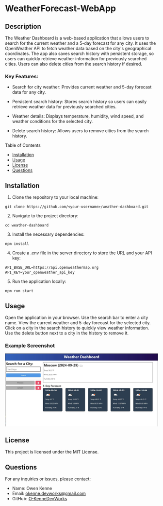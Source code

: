 # WeatherForecast-WebApp
 
## Description
The Weather Dashboard is a web-based application that allows users to search for the current weather and a 5-day forecast for any city. It uses the OpenWeather API to fetch weather data based on the city's geographical coordinates. The app also saves search history with persistent storage, so users can quickly retrieve weather information for previously searched cities. Users can also delete cities from the search history if desired.

### Key Features:
- Search for city weather: Provides current weather and 5-day forecast data for any city.

- Persistent search history: Stores search history so users can easily retrieve weather data for previously searched cities.

- Weather details: Displays temperature, humidity, wind speed, and weather conditions for the selected city.

- Delete search history: Allows users to remove cities from the search history.

Table of Contents
- [Installation](#installation)
- [Usage](#usage)
- [License](#license)
- [Questions](#questions)

## Installation
1. Clone the repository to your local machine:
```
git clone https://github.com/<your-username>/weather-dashboard.git
```

2. Navigate to the project directory:
```
cd weather-dashboard
```

3. Install the necessary dependencies:
```
npm install
```

4. Create a .env file in the server directory to store the URL and your API key:
```
API_BASE_URL=https://api.openweathermap.org
API_KEY=your_openweather_api_key
```

5. Run the application locally:
```
npm run start
```

## Usage
Open the application in your browser.
Use the search bar to enter a city name.
View the current weather and 5-day forecast for the selected city.
Click on a city in the search history to quickly view weather information.
Use the delete button next to a city in the history to remove it.

### Example Screenshot
![WeatherApp-ScreenShot](./ExampleScreenshot.jpg)

## License
This project is licensed under the MIT License.

## Questions
For any inquiries or issues, please contact:

- Name: Owen Kenne
- Email: <okenne.devworks@gmail.com>
- GitHub: [O-KenneDevWorks](https://github.com/O-KenneDevWorks)
